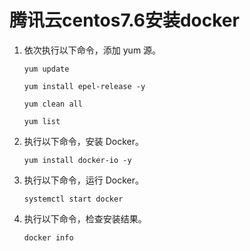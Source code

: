 # 腾讯云centos7.6安装docker

1. 依次执行以下命令，添加 yum 源。

   ```shell
   yum update
   
   yum install epel-release -y
   
   yum clean all
   
   yum list
   ```

2. 执行以下命令，安装 Docker。

   ```shell
   yum install docker-io -y
   ```

3. 执行以下命令，运行 Docker。

   ```shell
   systemctl start docker
   ```

4. 执行以下命令，检查安装结果。

   ```shell
   docker info
   ```